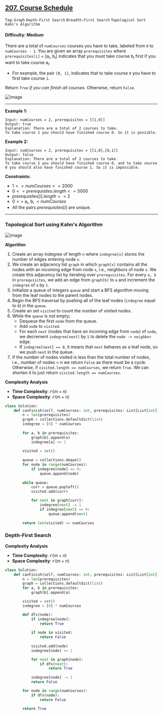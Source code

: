 ## [207. Course Schedule](https://leetcode.com/problems/course-schedule/)

```Tag```: ```Graph``` ```Depth-First Search``` ```Breadth-First Search``` ```Topological Sort``` ```Kahn's Algorithm```

#### Difficulty: Medium

There are a total of ```numCourses``` courses you have to take, labeled from ```0``` to ```numCourses - 1```. You are given an array ```prerequisites``` where ```prerequisites[i]``` = [a<sub>i</sub>, b<sub>i</sub>] indicates that you must take course b<sub>i</sub> first if you want to take course a<sub>i</sub>.

- For example, the pair ```[0, 1]```, indicates that to take course ```0``` you have to first take course ```1```.

Return _```True``` if you can finish all courses_. Otherwise, return ```False```.

![image](https://github.com/quananhle/Python/assets/35042430/6f1509a3-05f2-4de7-ad2f-273510537cf7)

---

__Example 1:__
```
Input: numCourses = 2, prerequisites = [[1,0]]
Output: true
Explanation: There are a total of 2 courses to take. 
To take course 1 you should have finished course 0. So it is possible.
```

__Example 2:__
```
Input: numCourses = 2, prerequisites = [[1,0],[0,1]]
Output: false
Explanation: There are a total of 2 courses to take. 
To take course 1 you should have finished course 0, and to take course 0 you should also have finished course 1. So it is impossible.
```

__Constraints:__

- $1 <= numCourses <= 2000$
- $0 <= prerequisites.length <= 5000$
- $prerequisites[i].length == 2$
- $0 <=$ a<sub>i</sub>, b<sub>i</sub> $< numCourses$
- All the pairs $prerequisites[i]$ are unique.

---

### Topological Sort using Kahn's Algorithm

![image](https://leetcode.com/problems/course-schedule/Figures/207/207-1.png)

__Algorithm__

1. Create an array indegree of length ```n``` where ```indegree[x]``` stores the number of edges entering node ```x```.
2. We create an adjacency list ```graph``` in which ```graph[x]``` contains all the nodes with an incoming edge from node ```x```, i.e., neighbors of node ```x```. We create this adjacency list by iterating over ```prerequisites```. For every ```a, b``` in ```prerequisites```, we add an edge from ```graph[b]``` to ```a``` and increment the ```indegree``` of ```a``` by ```1```.
3. Initialize a queue of integers ```queue``` and start a BFS algorithm moving from the leaf nodes to the parent nodes.
4. Begin the BFS traversal by pushing all of the leaf nodes (```indegree``` equal to ```0```) in the ```queue```.
5. Create an set ```visited``` to count the number of visited nodes.
6. While the ```queue``` is not empty;
    - Dequeue the first ```node``` from the queue.
    - Add ```node``` to ```visited```.
    - For each ```next``` (nodes that have an incoming edge from ```node```) of ```node```, we decrement ```indegree[next]``` by ```1``` to delete the ```node -> neighbor``` edge.
    - If ```indegree[next] == 0```, it means that ```next``` behaves as a leaf node, so we push ```next``` in the queue.
7. If the number of nodes visited is less than the total number of nodes, i.e., number of nodes < n we return ```False``` as there must be a cycle. Otherwise, if ```visited.length == numCourses```, we return ```True```. We can shorten it to just return ```visited.length == numCourses```.

__Complexity Analysis__

- __Time Complexity__: $\mathcal{O}(m+n)$
- __Space Complexity__: $\mathcal{O}(m+n)$

```Python
class Solution:
    def canFinish(self, numCourses: int, prerequisites: List[List[int]]) -> bool:
        n = len(prerequisites)
        graph = collections.defaultdict(list)
        indegree = [0] * numCourses
        
        for a, b in prerequisites:
            graph[b].append(a)
            indegree[a] += 1
        
        visited = set()
        
        queue = collections.deque()
        for node in range(numCourses):
            if indegree[node] == 0:
                queue.append(node)
        
        while queue:
            curr = queue.popleft()
            visited.add(curr)

            for next in graph[curr]:
                indegree[next] -= 1
                if indegree[next] == 0:
                    queue.append(next)
        
        return len(visited) == numCourses
```

### Depth-First Search

__Complexity Analysis__

- __Time Complexity__: $\mathcal{O}(m+n)$
- __Space Complexity__: $\mathcal{O}(m+n)$

```Python
class Solution:
    def canFinish(self, numCourses: int, prerequisites: List[List[int]]) -> bool:
        n = len(prerequisites)
        graph = collections.defaultdict(list)
        for a, b in prerequisites:
            graph[b].append(a)

        visited = set()
        indegree = [0] * numCourses

        def dfs(node):
            if indegree[node]:
                return True
            
            if node in visited:
                return False
            
            visited.add(node)
            indegree[node] += 1

            for next in graph[node]:
                if dfs(next):
                    return True
            
            indegree[node] -= 1
            return False

        for node in range(numCourses):
            if dfs(node):
                return False
            
        return True
```

